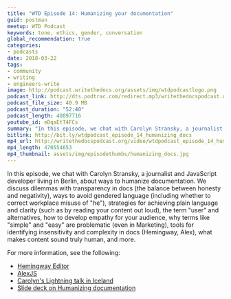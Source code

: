 ```yaml
---
title: "WTD Episode 14: Humanizing your documentation"
guid: postman
meetup: WTD Podcast
keywords: tone, ethics, gender, conversation
global_recommendation: true
categories:
- podcasts
date: 2018-03-22
tags:
- community
- writing
- engineers-write
image: http://podcast.writethedocs.org/assets/img/wtdpodcastlogo.png
podcast_link: http://dts.podtrac.com/redirect.mp3/writethedocspodcast.org/wtdpodcast_episode_14_humanizing_docs.mp3
podcast_file_size: 40.9 MB
podcast_duration: "52:40"
podcast_length: 40897716
youtube_id: eDqaEtT4FCs
summary: "In this episode, we chat with Carolyn Stransky, a journalist and JavaScript developer living in Berlin, about ways to humanize documentation. We discuss dilemmas with transparency in docs (the balance between honesty and negativity), ways to avoid gendered language (including whether to correct workplace misuse of \"he\"), strategies for achieving plain language and clarity (such as by reading your content out loud), the term \"user\" and alternatives, how to develop empathy for your audience, why terms like \"simple\" and \"easy\" are problematic (even in Marketing), tools for identifying insensitivity and complexity in docs (Hemingway, Alex), what makes content sound truly human, and more."
bitlink: http://bit.ly/wtdpodcast_episode_14_humanizing_docs
mp4_url: http://writethedocspodcast.org/video/wtdpodcast_episode_14_humanizing_docs.mp4
mp4_length: 470554653
mp4_thumbnail: assets/img/episodethumbs/humanizing_docs.jpg
---
```


In this episode, we chat with Carolyn Stransky, a journalist and JavaScript developer living in Berlin, about ways to humanize documentation. We discuss dilemmas with transparency in docs (the balance between honesty and negativity), ways to avoid gendered language (including whether to correct workplace misuse of \"he\"), strategies for achieving plain language and clarity (such as by reading your content out loud), the term \"user\" and alternatives, how to develop empathy for your audience, why terms like \"simple\" and \"easy\" are problematic (even in Marketing), tools for identifying insensitivity and complexity in docs (Hemingway, Alex), what makes content sound truly human, and more.

For more information, see the following:

* [Hemingway Editor](http://www.hemingwayapp.com/)
* [AlexJS](http://alexjs.com/)
* [Carolyn's Lightning talk in Iceland](https://www.youtube.com/watch?v=jY2xglypPkQ)
* [Slide deck on Humanizing documentation](https://speakerdeck.com/carolstran/humanizing-your-documentation-full-talk)
